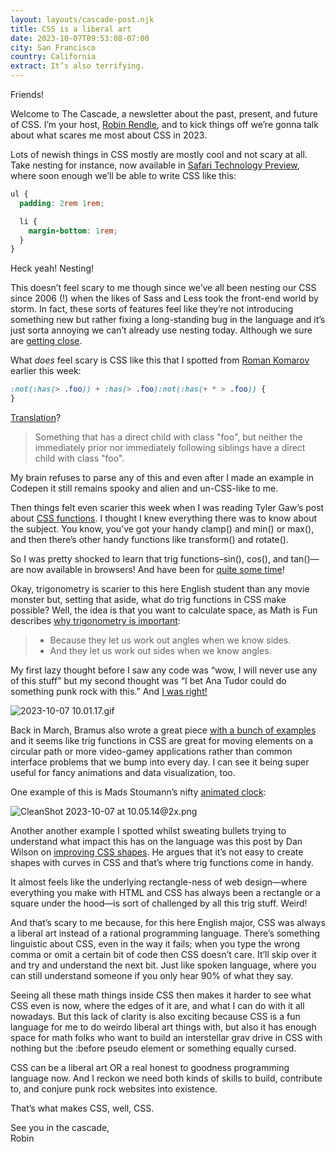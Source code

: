 ```yaml
---
layout: layouts/cascade-post.njk
title: CSS is a liberal art
date: 2023-10-07T09:53:08-07:00
city: San Francisco
country: California
extract: It’s also terrifying.
---
```


Friends!

Welcome to The Cascade, a newsletter about the past, present, and future of CSS. I’m your host, [Robin Rendle](https://robinrendle.com), and to kick things off we’re gonna talk about what scares me most about CSS in 2023.

Lots of newish things in CSS mostly are mostly cool and not scary at all. Take nesting for instance, now available in [Safari Technology Preview](https://webkit.org/blog/14571/css-nesting-and-the-cascade/), where soon enough we’ll be able to write CSS like this:

```css
ul {
  padding: 2rem 1rem;

  li {
    margin-bottom: 1rem;
  }
}
```

Heck yeah! Nesting!

This doesn’t feel scary to me though since we’ve all been nesting our CSS since 2006 (!) when the likes of Sass and Less took the front-end world by storm. In fact, these sorts of features feel like they’re not introducing something new but rather fixing a long-standing bug in the language and it’s just sorta annoying we can’t already use nesting today. Although we sure are [getting close](https://caniuse.com/?search=nesting).

What _does_ feel scary is CSS like this that I spotted from [Roman Komarov](https://front-end.social/@kizu/111149465410618074) earlier this week:

```css
:not(:has(> .foo)) + :has(> .foo):not(:has(+ * > .foo)) {
}
```

[Translation](https://front-end.social/@fildon@strangeobject.space/111149897670061208)?

> Something that has a direct child with class "foo", but neither the immediately prior nor immediately following siblings have a direct child with class "foo".

My brain refuses to parse any of this and even after I made an example in Codepen it still remains spooky and alien and un-CSS-like to me.

Then things felt even scarier this week when I was reading Tyler Gaw’s post about [CSS functions](https://tylergaw.com/blog/css-typed-om-thread/). I thought I knew everything there was to know about the subject. You know, you’ve got your handy clamp() and min() or max(), and then there’s other handy functions like transform() and rotate().

So I was pretty shocked to learn that trig functions–sin(), cos(), and tan()—are now available in browsers! And have been for [quite some time](https://web.dev/css-trig-functions/)!

Okay, trigonometry is scarier to this here English student than any movie monster but, setting that aside, what do trig functions in CSS make possible? Well, the idea is that you want to calculate space, as Math is Fun describes [why trigonometry is important](https://www.mathsisfun.com/sine-cosine-tangent.html):

> - Because they let us work out angles when we know sides.
> - And they let us work out sides when we know angles.

My first lazy thought before I saw any code was “wow, I will never use any of this stuff” but my second thought was “I bet Ana Tudor could do something punk rock with this.” And [I was right!](https://codepen.io/thebabydino/pen/wvybyMo)

![2023-10-07 10.01.17.gif](https://buttondown-attachments.s3.us-west-2.amazonaws.com/images/da790edd-011a-4c14-bac4-4054e0602d97.gif?w=960&fit=max)

Back in March, Bramus also wrote a great piece [with a bunch of examples](https://web.dev/css-trig-functions/) and it seems like trig functions in CSS are great for moving elements on a circular path or more video-gamey applications rather than common interface problems that we bump into every day. I can see it being super useful for fancy animations and data visualization, too.

One example of this is Mads Stoumann’s nifty [animated clock](https://css-tricks.com/creating-a-clock-with-the-new-css-sin-and-cos-trigonometry-functions/):

![CleanShot 2023-10-07 at 10.05.14@2x.png](https://buttondown.imgix.net/images/922d2a63-8d1e-463e-9c0c-b496178c072c.png?w=960&fit=max)

Another another example I spotted whilst sweating bullets trying to understand what impact this has on the language was this post by Dan Wilson on [improving CSS shapes](https://danielcwilson.com/posts/css-shapes-with-trig-functions/). He argues that it’s not easy to create shapes with curves in CSS and that’s where trig functions come in handy.

It almost feels like the underlying rectangle-ness of web design—where everything you make with HTML and CSS has always been a rectangle or a square under the hood—is sort of challenged by all this trig stuff. Weird!

And that’s scary to me because, for this here English major, CSS was always a liberal art instead of a rational programming language. There’s something linguistic about CSS, even in the way it fails; when you type the wrong comma or omit a certain bit of code then CSS doesn’t care. It’ll skip over it and try and understand the next bit. Just like spoken language, where you can still understand someone if you only hear 90% of what they say.

Seeing all these math things inside CSS then makes it harder to see what CSS even is now, where the edges of it are, and what I can do with it all nowadays. But this lack of clarity is also exciting because CSS is a fun language for me to do weirdo liberal art things with, but also it has enough space for math folks who want to build an interstellar grav drive in CSS with nothing but the :before pseudo element or something equally cursed.

CSS can be a liberal art OR a real honest to goodness programming language now. And I reckon we need both kinds of skills to build, contribute to, and conjure punk rock websites into existence.

That’s what makes CSS, well, CSS.

See you in the cascade, <br />
Robin

<br />
<br />
<br />
<br />
